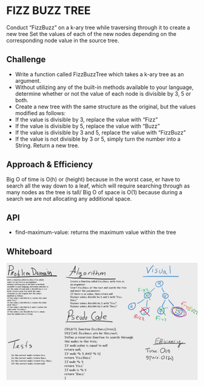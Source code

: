 # FIZZ BUZZ TREE
Conduct “FizzBuzz” on a k-ary tree while traversing through it to create a new tree
Set the values of each of the new nodes depending on the corresponding node value in the source tree.

## Challenge
* Write a function called FizzBuzzTree which takes a k-ary tree as an argument.
* Without utilizing any of the built-in methods available to your language, determine whether or not the value of each node is divisible by 3, 5 or both. 
* Create a new tree with the same structure as the original, but the values modified as follows:
* If the value is divisible by 3, replace the value with “Fizz”
* If the value is divisible by 5, replace the value with “Buzz”
* If the value is divisible by 3 and 5, replace the value with “FizzBuzz”
* If the value is not divisible by 3 or 5, simply turn the number into a String.
Return a new tree.

## Approach & Efficiency
Big O of  time is O(h) or (height) because in the worst case, er have to search all the way down to a leaf, which will require searching through as many nodes as the tree is tall/
Big O of space is O(1) because during a search we are not allocating any additional space.

## API
* find-maximum-value: returns the maximum value within the tree

## Whiteboard

![Whiteboard](./FizzBuzz.png)